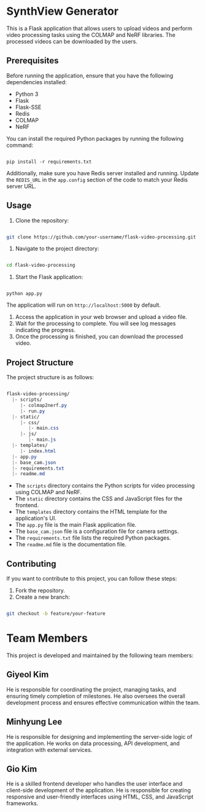 # SynthView Generator

This is a Flask application that allows users to upload videos and perform video processing tasks using the COLMAP and NeRF libraries. The processed videos can be downloaded by the users.
## Prerequisites

Before running the application, ensure that you have the following dependencies installed:
- Python 3
- Flask
- Flask-SSE
- Redis
- COLMAP
- NeRF

You can install the required Python packages by running the following command:

```

pip install -r requirements.txt
```



Additionally, make sure you have Redis server installed and running. Update the `REDIS_URL` in the `app.config` section of the code to match your Redis server URL.
## Usage
1. Clone the repository:

```bash

git clone https://github.com/your-username/flask-video-processing.git
```


1. Navigate to the project directory:

```bash

cd flask-video-processing
```


1. Start the Flask application:

```

python app.py
```



The application will run on `http://localhost:5000` by default. 
1. Access the application in your web browser and upload a video file. 
2. Wait for the processing to complete. You will see log messages indicating the progress. 
3. Once the processing is finished, you can download the processed video.
## Project Structure

The project structure is as follows:

```css

flask-video-processing/
  |- scripts/
     |- colmap2nerf.py
     |- run.py
  |- static/
     |- css/
        |- main.css
     |- js/
        |- main.js
  |- templates/
     |- index.html
  |- app.py
  |- base_cam.json
  |- requirements.txt
  |- readme.md
```

 
- The `scripts` directory contains the Python scripts for video processing using COLMAP and NeRF. 
- The `static` directory contains the CSS and JavaScript files for the frontend. 
- The `templates` directory contains the HTML template for the application's UI. 
- The `app.py` file is the main Flask application file. 
- The `base_cam.json` file is a configuration file for camera settings. 
- The `requirements.txt` file lists the required Python packages. 
- The `readme.md` file is the documentation file.
## Contributing

If you want to contribute to this project, you can follow these steps: 
1. Fork the repository. 
2. Create a new branch:

```bash

git checkout -b feature/your-feature
```

# Team Members

This project is developed and maintained by the following team members:
## Giyeol Kim

He is responsible for coordinating the project, managing tasks, and ensuring timely completion of milestones. He also oversees the overall development process and ensures effective communication within the team.
## Minhyung Lee

He is responsible for designing and implementing the server-side logic of the application. He works on data processing, API development, and integration with external services.
## Gio Kim
He is a skilled frontend developer who handles the user interface and client-side development of the application. He is responsible for creating responsive and user-friendly interfaces using HTML, CSS, and JavaScript frameworks.
